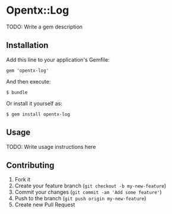 # Opentx::Log

TODO: Write a gem description

## Installation

Add this line to your application's Gemfile:

    gem 'opentx-log'

And then execute:

    $ bundle

Or install it yourself as:

    $ gem install opentx-log

## Usage

TODO: Write usage instructions here

## Contributing

1. Fork it
2. Create your feature branch (`git checkout -b my-new-feature`)
3. Commit your changes (`git commit -am 'Add some feature'`)
4. Push to the branch (`git push origin my-new-feature`)
5. Create new Pull Request
